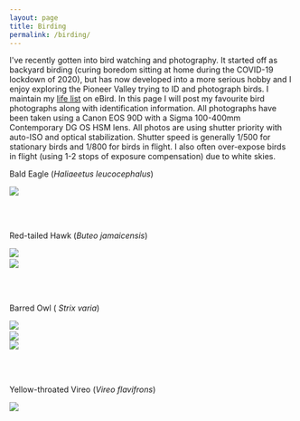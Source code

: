 ```yaml
---
layout: page
title: Birding
permalink: /birding/
---
```


I've recently gotten into bird watching and photography. It started off as backyard birding (curing boredom sitting at home during the COVID-19 lockdown of 2020), but has now developed into a more serious hobby and I enjoy exploring the Pioneer Valley trying to ID and photograph birds. I maintain my [life list](https://ebird.org/profile/MTgwMDY0OQ/world) on eBird. In this page I will post my favourite bird photographs along with identification information. All photographs have been taken using a Canon EOS 90D with a Sigma 100-400mm Contemporary DG OS HSM lens. All photos are using shutter priority with auto-ISO and optical stabilization. Shutter speed is generally 1/500 for stationary birds and 1/800 for birds in flight. I also often over-expose birds in flight (using 1-2 stops of exposure compensation) due to white skies.

<p style="text-align: center;">

<p>Bald Eagle (<i>Haliaeetus leucocephalus</i>)</p>
<img src="{{ site.url }}/assets/birding/bald_eagle.jpg" />

<br /><br />

<p>Red-tailed Hawk (<i>Buteo jamaicensis</i>)</p>
<div class="image123">
<div class="imgContainer" style="width: 48%;">
<img src="{{ site.url }}/assets/birding/red_tail_1.JPG"  />
</div>
<div class="imgContainer" style="width: 2.55%;">
</div>
<div class="imgContainer" style="width: 48%;">
<img src="{{ site.url }}/assets/birding/red_tail_2.JPG"  />
</div>
</div>

<br /><br />

<p>Barred Owl (<i>	Strix varia</i>)</p>
<div class="image123">
<div class="imgContainer" style="width: 48%;">
<img src="{{ site.url }}/assets/birding/barred_owl_1.JPG" />
</div>
<div class="imgContainer" style="width: 2.55%;">
</div>
<div class="imgContainer" style="width: 48%;">
<img src="{{ site.url }}/assets/birding/barred_owl_3.JPG" />
</div>
</div>

<div class="imgContainer">
<img src="{{ site.url }}/assets/birding/barred_owl_2.JPG" />
</div>

<br /><br />

<p>Yellow-throated Vireo (<i>Vireo flavifrons</i>)</p>
<img src="{{ site.url }}/assets/birding/yellow_throat_vireo.JPG" />

</p>
<style>
.imgContainer{
    display:inline-block;
}
</style>